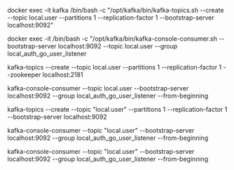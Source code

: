 docker exec -it kafka /bin/bash -c "/opt/kafka/bin/kafka-topics.sh --create --topic local.user --partitions 1 --replication-factor 1 --bootstrap-server localhost:9092"

docker exec -it <kafka-container-name> /bin/bash -c "/opt/kafka/bin/kafka-console-consumer.sh --bootstrap-server localhost:9092 --topic local.user --group local_auth_go_user_listener



kafka-topics --create --topic local.user --partitions 1 --replication-factor 1 --zookeeper localhost:2181

kafka-console-consumer --topic local.user --bootstrap-server localhost:9092 --group local_auth_go_user_listener --from-beginning




kafka-topics --create --topic "local.user" --partitions 1 --replication-factor 1 --bootstrap-server localhost:9092

kafka-console-consumer --topic "local.user" --bootstrap-server localhost:9092 --group local_auth_go_user_listener --from-beginning


kafka-console-consumer --topic "local.user" --bootstrap-server localhost:9092 --group local_auth_go_user_listener --from-beginning